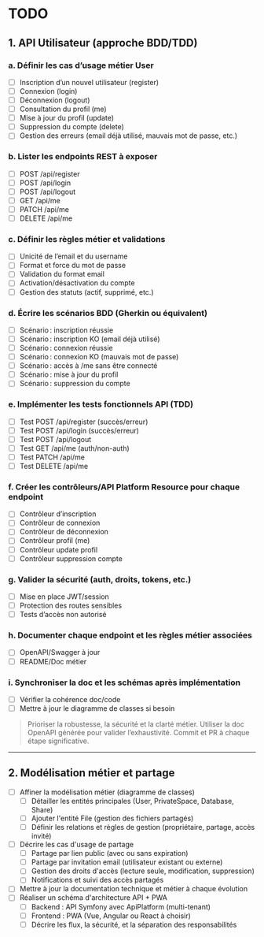 # TODO

## 1. API Utilisateur (approche BDD/TDD)

### a. Définir les cas d’usage métier User

- [ ] Inscription d’un nouvel utilisateur (register)
- [ ] Connexion (login)
- [ ] Déconnexion (logout)
- [ ] Consultation du profil (me)
- [ ] Mise à jour du profil (update)
- [ ] Suppression du compte (delete)
- [ ] Gestion des erreurs (email déjà utilisé, mauvais mot de passe, etc.)

### b. Lister les endpoints REST à exposer

- [ ] POST /api/register
- [ ] POST /api/login
- [ ] POST /api/logout
- [ ] GET /api/me
- [ ] PATCH /api/me
- [ ] DELETE /api/me

### c. Définir les règles métier et validations

- [ ] Unicité de l’email et du username
- [ ] Format et force du mot de passe
- [ ] Validation du format email
- [ ] Activation/désactivation du compte
- [ ] Gestion des statuts (actif, supprimé, etc.)

### d. Écrire les scénarios BDD (Gherkin ou équivalent)

- [ ] Scénario : inscription réussie
- [ ] Scénario : inscription KO (email déjà utilisé)
- [ ] Scénario : connexion réussie
- [ ] Scénario : connexion KO (mauvais mot de passe)
- [ ] Scénario : accès à /me sans être connecté
- [ ] Scénario : mise à jour du profil
- [ ] Scénario : suppression du compte

### e. Implémenter les tests fonctionnels API (TDD)

- [ ] Test POST /api/register (succès/erreur)
- [ ] Test POST /api/login (succès/erreur)
- [ ] Test POST /api/logout
- [ ] Test GET /api/me (auth/non-auth)
- [ ] Test PATCH /api/me
- [ ] Test DELETE /api/me

### f. Créer les contrôleurs/API Platform Resource pour chaque endpoint

- [ ] Contrôleur d’inscription
- [ ] Contrôleur de connexion
- [ ] Contrôleur de déconnexion
- [ ] Contrôleur profil (me)
- [ ] Contrôleur update profil
- [ ] Contrôleur suppression compte

### g. Valider la sécurité (auth, droits, tokens, etc.)

- [ ] Mise en place JWT/session
- [ ] Protection des routes sensibles
- [ ] Tests d’accès non autorisé

### h. Documenter chaque endpoint et les règles métier associées

- [ ] OpenAPI/Swagger à jour
- [ ] README/Doc métier

### i. Synchroniser la doc et les schémas après implémentation

- [ ] Vérifier la cohérence doc/code
- [ ] Mettre à jour le diagramme de classes si besoin

> Prioriser la robustesse, la sécurité et la clarté métier. Utiliser la doc OpenAPI générée pour valider l’exhaustivité. Commit et PR à chaque étape significative.

---

## 2. Modélisation métier et partage

- [ ] Affiner la modélisation métier (diagramme de classes)
  - [ ] Détailler les entités principales (User, PrivateSpace, Database, Share)
  - [ ] Ajouter l'entité File (gestion des fichiers partagés)
  - [ ] Définir les relations et règles de gestion (propriétaire, partage, accès invité)
- [ ] Décrire les cas d'usage de partage
  - [ ] Partage par lien public (avec ou sans expiration)
  - [ ] Partage par invitation email (utilisateur existant ou externe)
  - [ ] Gestion des droits d'accès (lecture seule, modification, suppression)
  - [ ] Notifications et suivi des accès partagés
- [ ] Mettre à jour la documentation technique et métier à chaque évolution
- [ ] Réaliser un schéma d'architecture API + PWA
  - [ ] Backend : API Symfony avec ApiPlatform (multi-tenant)
  - [ ] Frontend : PWA (Vue, Angular ou React à choisir)
  - [ ] Décrire les flux, la sécurité, et la séparation des responsabilités
